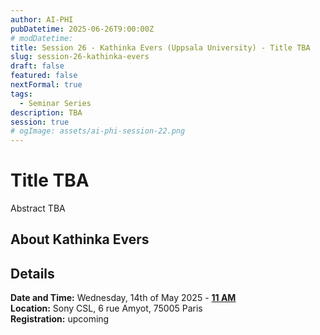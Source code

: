 ```yaml
---
author: AI-PHI
pubDatetime: 2025-06-26T9:00:00Z
# modDatetime:
title: Session 26 - Kathinka Evers (Uppsala University) - Title TBA
slug: session-26-kathinka-evers
draft: false
featured: false
nextFormal: true
tags:
  - Seminar Series
description: TBA
session: true
# ogImage: assets/ai-phi-session-22.png
---
```


# Title TBA

Abstract TBA

## About Kathinka Evers

<!--

<img src="/assets/session-22-Giada-Pistilli-small.JPG" alt="A portrait of Ryota Kanai" />
Giada Pistilli is a philosopher specialized in AI ethics, focusing on conversational agents and generative AI. With a PhD in philosophy from Sorbonne University, her research explores the intersections of value systems, ethical frameworks, multilingualism, and cultural biases in emerging technological landscapes. As Principal Ethicist at Hugging Face, she conducts interdisciplinary research that bridges philosophical inquiry with technological development. In this role, she also oversees the platform's content moderation policy, applying ethical principles to the challenges of large-scale AI systems.

[🔗 Website](https://giadapistilli.com/)
[💼 LinkedIn](https://www.linkedin.com/in/giada-pistilli-295a36a1/)
[🐧 Twitter](https://x.com/GiadaPistilli)

<!--  [🦋Bluesky](https://bsky.app/profile/khamascience.bsky.social)
[🐘 Mastodon / 🐥 Piaille](https://piaille.fr/@mehdikhamassi)
-->

## Details

**Date and Time:** Wednesday, 14th of May 2025 - <u>**11 AM**</u>  
**Location:** Sony CSL, 6 rue Amyot, 75005 Paris  
**Registration:** upcoming <!--[here](https://lu.ma/fe8avre2)-->
